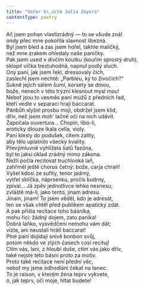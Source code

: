 ```yaml
---
title: "Večer k\_úctě Julia Zeyera"
contentType: poetry
---
```


<section>

Ač jsem pohan vlastizrádný — to se všude zná!  
ondy přec mne pokořila slavnost líbezná.  
Byl jsem bled a zas jsem hořel, takhle maličký,  
než mne zrakem ohledaly naše paničky.  
Pak jsem used v dívčím koutku (kouřím sprostý druh),  
sklopil víčka trestuhodná, napnul podlý sluch.  
Ony paní, jak jsem řekl, dressovaly čich,  
zaslechl jsem nechtě: „Parbleu, ký to živočich?“  
Sukně jejich sálem šumí, korsety se dmou,  
bože, nenech v této trýzni klesnout mysl mou!  
Neboť jsou to vesměs paní mužů z předních řad,  
kteří vedle v separaci hrají baccarat.  
Pánbůh slyšel prosbu moji, obdržel jsem klid,  
dřív, než jsem moh’ lačné oči na nich udávit.  
Započala ouvertura… Chopin, libo-li,  
eroticky dlouze lkala cella, violy.  
Paní klesly do podušek, citem zality,  
aby tělo uplatnilo všecky kvality.  
Převýmluvně vyhlížela šatů fazóna,  
byl to jaksi úklad zrádný mimo zákona.  
Nežli počla recitovat truchlooká laň,  
zahřměl ještě chorus četný: bože, carja chraň!  
Vyšel kdosi ze sufity, tenor jadrný,  
vytřel sklíčka, náprsenku, pročís kudrny,  
zpíval… Já zpěv jednotlivce lehko nesnesu,  
zvláště má-li, jako tento, jinam adresu.  
Jinam, jinam! To jsem věděl, kdo je adresát,  
ten se však chtěl před publikem apatický zdát.  
A pak přišla recitace toho básníka,  
mohu říci: žádný dojem, zato panika!  
Dobrá laňko, vysvědčení nemohu vám dát;  
vizte, ani neustali hráti baccarat!  
Plné paní dojídají snivě bonbon svůj,  
potom někdo ve zlých časech cosi recituj!  
Ctím vás, lani, z hloubi duše, ctím vás jako dřív,  
také nejste této básni proto za motiv.  
Proto také recitace není přední věc,  
neboť my jsme odhodláni čekat na tanec.  
To je raison, v kterém žena teprv vykvete,  
ó, jak teprv, oči moje, hltat budete!

</section>
